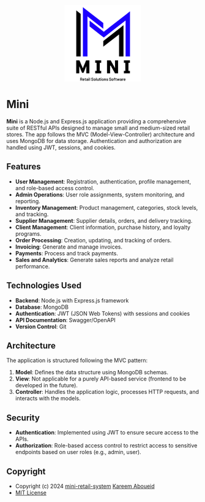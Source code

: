 <p align="center">
  <a href="https://github.com/kareemaboueid/mini-retail-system">
    <img src="./assets/mini-logo.png" width="200" alt="Mini Logo" />
  </a>
</p>

# Mini

**Mini** is a Node.js and Express.js application providing a comprehensive suite of RESTful APIs designed to manage small and medium-sized retail stores. The app follows the MVC (Model-View-Controller) architecture and uses MongoDB for data storage. Authentication and authorization are handled using JWT, sessions, and cookies.

## Features

- **User Management**: Registration, authentication, profile management, and role-based access control.
- **Admin Operations**: User role assignments, system monitoring, and reporting.
- **Inventory Management**: Product management, categories, stock levels, and tracking.
- **Supplier Management**: Supplier details, orders, and delivery tracking.
- **Client Management**: Client information, purchase history, and loyalty programs.
- **Order Processing**: Creation, updating, and tracking of orders.
- **Invoicing**: Generate and manage invoices.
- **Payments**: Process and track payments.
- **Sales and Analytics**: Generate sales reports and analyze retail performance.

## Technologies Used

- **Backend**: Node.js with Express.js framework
- **Database**: MongoDB
- **Authentication**: JWT (JSON Web Tokens) with sessions and cookies
- **API Documentation**: Swagger/OpenAPI
- **Version Control**: Git

## Architecture

The application is structured following the MVC pattern:

1. **Model**: Defines the data structure using MongoDB schemas.
2. **View**: Not applicable for a purely API-based service (frontend to be developed in the future).
3. **Controller**: Handles the application logic, processes HTTP requests, and interacts with the models.

## Security

- **Authentication**: Implemented using JWT to ensure secure access to the APIs.
- **Authorization**: Role-based access control to restrict access to sensitive endpoints based on user roles (e.g., admin, user).

## Copyright

- Copyright (c) 2024 [mini-retail-system](https://github.com/kareemaboueid/mini-retail-system) [Kareem Aboueid](https://github.com/kareemaboueid)
- [MIT License](https://github.com/kareemaboueid/mini-retail-system/blob/main/LICENSE)
